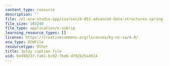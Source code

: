 ```yaml
---
content_type: resource
description: ''
file: /ol-ocw-studio-app/courses/6-851-advanced-data-structures-spring-2012/be498237fa61bc027be6d792b25a4514_V3omVLzI0WE.srt
file_size: 103240
file_type: application/x-subrip
learning_resource_types: []
license: https://creativecommons.org/licenses/by-nc-sa/4.0/
ocw_type: OCWFile
resourcetype: Other
title: 3play caption file
uid: be498237-fa61-bc02-7be6-d792b25a4514
---
```

